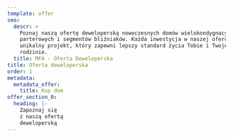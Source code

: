```yaml
---
template: offer
seo:
  descr: >
    Poznaj naszą ofertę deweloperską nowoczesnych domów wielokondygnacyjnych,
    parterowych i segmentów bliźniaków. Każda inwestycja w naszej ofercie to
    unikalny projekt, który zapewni lepszy standard życia Tobie i Twojej
    rodzinie.
  title: MFA - Oferta Deweloperska
title: Oferta deweloperska
order: 1
metadata:
  metadata_offer:
    title: Kup dom
offer_section_0:
  heading: |-
    Zapoznaj się
    z naszą ofertą
    deweloperską
---
```


